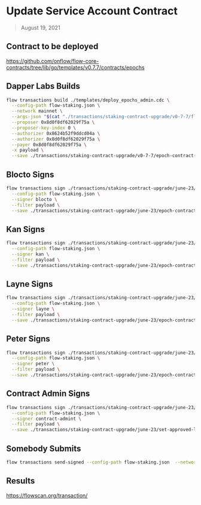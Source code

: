 # Update Service Account Contract

> August 19, 2021

## Contract to be deployed

https://github.com/onflow/flow-core-contracts/tree/lib/go/templates/v0.7.7/contracts/epochs

## Dapper Labs Builds

```sh
flow transactions build ./templates/deploy_epochs_admin.cdc \
  --config-path flow-staking.json \
  --network mainnet \
  --args-json "$(cat "./transactions/staking-contract-upgrade/v0-7-7/flow-epoch-arguments.json")" \
  --proposer 0x8d0f8df62029f75a \
  --proposer-key-index 0 \
  --authorizer 0x8624b52f9ddcd04a \
  --authorizer 0x8d0f8df62029f75a \
  --payer 0x8d0f8df62029f75a \
  -x payload \
  --save ./transactions/staking-contract-upgrade/v0-7-7/epoch-contract-deployment-v0-7-7-unsigned.rlp
```

## Blocto Signs

```sh
flow transactions sign ./transactions/staking-contract-upgrade/june-23/epoch-contract-deployment-v0-7-7-unsigned.rlp \
  --config-path flow-staking.json \
  --signer blocto \
  --filter payload \
  --save ./transactions/staking-contract-upgrade/june-23/epoch-contract-deployment-v0-7-7-sig-1.rlp
```

## Kan Signs

```sh
flow transactions sign ./transactions/staking-contract-upgrade/june-23/epoch-contract-deployment-v0-7-7-sig-1.rlp \
  --config-path flow-staking.json \
  --signer kan \
  --filter payload \
  --save ./transactions/staking-contract-upgrade/june-23/epoch-contract-deployment-v0-7-7-sig-2.rlp
```

## Layne Signs

```sh
flow transactions sign ./transactions/staking-contract-upgrade/june-23/epoch-contract-deployment-v0-7-7-sig-2.rlp \
  --config-path flow-staking.json \
  --signer layne \
  --filter payload \
  --save ./transactions/staking-contract-upgrade/june-23/epoch-contract-deployment-v0-7-7-sig-3.rlp
```

## Peter Signs

```sh
flow transactions sign ./transactions/staking-contract-upgrade/june-23/epoch-contract-deployment-v0-7-7-sig-3.rlp \
  --config-path flow-staking.json \
  --signer peter \
  --filter payload \
  --save ./transactions/staking-contract-upgrade/june-23/epoch-contract-deployment-v0-7-7-sig-4.rlp
```

## Contract Admin Signs

```sh
flow transactions sign ./transactions/staking-contract-upgrade/june-23/set-approved-list-v0-7-7-sig-4.rlp \
  --config-path flow-staking.json \
  --signer contract-admint \
  --filter payload \
  --save ./transactions/staking-contract-upgrade/june-23/set-approved-list-v0-7-7-sig-complete.rlp
```

## Somebody Submits

```sh
flow transactions send-signed --config-path flow-staking.json  --network mainnet ./transactions/staking-contract-upgrade/june-23/epoch-contract-deployment-v0-7-7-sig-complete.rlp
```

## Results

https://flowscan.org/transaction/
